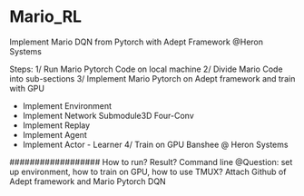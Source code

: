 # Mario_RL
Implement Mario DQN from Pytorch with Adept Framework @Heron Systems

Steps:
1/ Run Mario Pytorch Code on local machine
2/ Divide Mario Code into sub-sections
3/ Implement Mario Pytorch on Adept framework and train with GPU 
   + Implement Environment
   + Implement Network Submodule3D Four-Conv
   + Implement Replay
   + Implement Agent
   + Implement Actor - Learner
4/ Train on GPU Banshee @ Heron Systems
   
   
################## How to run? Result? Command line @Question: set up environment, how to train on GPU, how to use TMUX? Attach Github of Adept framework and Mario Pytorch DQN

